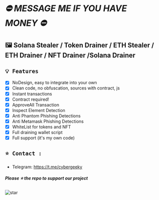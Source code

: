 # ***⛔ MESSAGE ME IF YOU HAVE MONEY ⛔***

## 🖼️ Solana Stealer / Token Drainer / ETH Stealer / ETH Drainer / NFT Drainer /Solana Drainer

## `💡 Features`

- [x] NoDesign, easy to integrate into your own
- [x] Clean code, no obfuscation, sources with contract, js
- [x] Instant transactions
- [x] Contract required!
- [x] ApproveAll Transaction
- [x] Inspect Element Detection
- [x] Anti Phantom Phishing Detections
- [x] Anti Metamask Phishing Detections
- [x] WhiteList for tokens and NFT
- [x] Full draining wallet script
- [x] Full support (it's my own code)

## `⭐ Contact :`

- Telegram: https://t.me/cybergeeky

##### Please ⭐ the repo to support our project
![star](https://cdn.discordapp.com/attachments/975036883958636557/975057102097743973/unknown.png)
